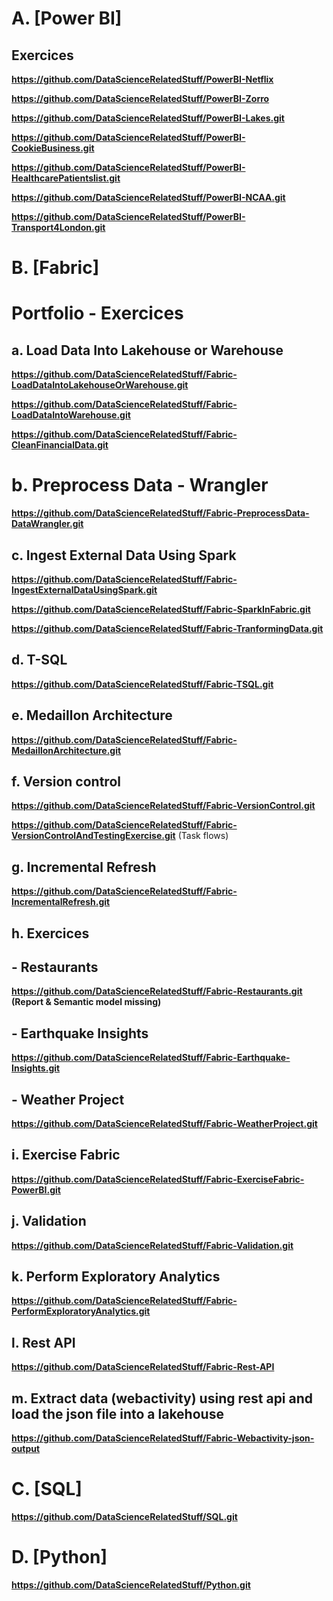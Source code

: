 # A. [Power BI]
## Exercices
**https://github.com/DataScienceRelatedStuff/PowerBI-Netflix**

**https://github.com/DataScienceRelatedStuff/PowerBI-Zorro**

**https://github.com/DataScienceRelatedStuff/PowerBI-Lakes.git**

**https://github.com/DataScienceRelatedStuff/PowerBI-CookieBusiness.git**

**https://github.com/DataScienceRelatedStuff/PowerBI-HealthcarePatientslist.git**

**https://github.com/DataScienceRelatedStuff/PowerBI-NCAA.git**

**https://github.com/DataScienceRelatedStuff/PowerBI-Transport4London.git**




# B. [Fabric]
# Portfolio - Exercices

## a. Load Data Into Lakehouse or Warehouse
**https://github.com/DataScienceRelatedStuff/Fabric-LoadDataIntoLakehouseOrWarehouse.git**

**https://github.com/DataScienceRelatedStuff/Fabric-LoadDataIntoWarehouse.git**

**https://github.com/DataScienceRelatedStuff/Fabric-CleanFinancialData.git**


# b. Preprocess Data - Wrangler
**https://github.com/DataScienceRelatedStuff/Fabric-PreprocessData-DataWrangler.git**


## c. Ingest External Data Using Spark
**https://github.com/DataScienceRelatedStuff/Fabric-IngestExternalDataUsingSpark.git**

**https://github.com/DataScienceRelatedStuff/Fabric-SparkInFabric.git**

**https://github.com/DataScienceRelatedStuff/Fabric-TranformingData.git**


## d. T-SQL
**https://github.com/DataScienceRelatedStuff/Fabric-TSQL.git**


## e. Medaillon Architecture
**https://github.com/DataScienceRelatedStuff/Fabric-MedaillonArchitecture.git**


## f. Version control
**https://github.com/DataScienceRelatedStuff/Fabric-VersionControl.git**

**https://github.com/DataScienceRelatedStuff/Fabric-VersionControlAndTestingExercise.git** (Task flows)


## g. Incremental Refresh
**https://github.com/DataScienceRelatedStuff/Fabric-IncrementalRefresh.git**


## h. Exercices
## - Restaurants
**https://github.com/DataScienceRelatedStuff/Fabric-Restaurants.git (Report & Semantic model missing)**
## - Earthquake Insights
**https://github.com/DataScienceRelatedStuff/Fabric-Earthquake-Insights.git**
## - Weather Project
**https://github.com/DataScienceRelatedStuff/Fabric-WeatherProject.git**


## i. Exercise Fabric
**https://github.com/DataScienceRelatedStuff/Fabric-ExerciseFabric-PowerBI.git**



## j. Validation
**https://github.com/DataScienceRelatedStuff/Fabric-Validation.git**


## k. Perform Exploratory Analytics
**https://github.com/DataScienceRelatedStuff/Fabric-PerformExploratoryAnalytics.git**


## l. Rest API
**https://github.com/DataScienceRelatedStuff/Fabric-Rest-API**

## m. Extract data (webactivity) using rest api and load the json file into a lakehouse
**https://github.com/DataScienceRelatedStuff/Fabric-Webactivity-json-output**




# C. [SQL]
**https://github.com/DataScienceRelatedStuff/SQL.git**




# D. [Python]
**https://github.com/DataScienceRelatedStuff/Python.git**
